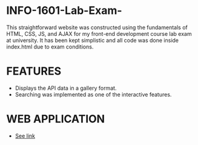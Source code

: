# INFO-1601-Lab-Exam-

This straightforward website was constructed using the fundamentals of HTML, CSS, JS, and AJAX for my front-end development course lab exam at university. It has been kept simplistic and all code was done inside index.html due to exam conditions.

# FEATURES 
- Displays the API data in a gallery format.
- Searching was implemented as one of the interactive features.

# WEB APPLICATION
- [See link](file:///C:/Users/User/Downloads/index.html)

